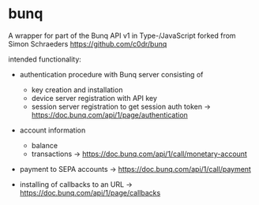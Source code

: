 # bunq

A wrapper for part of the Bunq API v1 in Type-/JavaScript forked from Simon Schraeders https://github.com/c0dr/bunq


intended functionality:

- authentication procedure with Bunq server consisting of
    - key creation and installation
    - device server registration with API key
    - session server registration to get session auth token
    -> https://doc.bunq.com/api/1/page/authentication
    
- account information 
    - balance
    - transactions
    -> https://doc.bunq.com/api/1/call/monetary-account
    
- payment to SEPA accounts
    -> https://doc.bunq.com/api/1/call/payment

- installing of callbacks to an URL
    -> https://doc.bunq.com/api/1/page/callbacks
    

